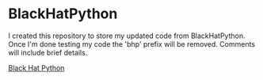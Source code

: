 # BlackHatPython
I created this repository to store my updated code from BlackHatPython.  Once I'm done testing my code the 'bhp' prefix will be removed.  Comments will include brief details.

[Black Hat Python](https://www.nostarch.com/blackhatpython "Black Hat Python from nostarch Press")
 
